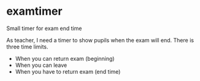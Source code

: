 # examtimer
Small timer for exam end time

As teacher, I need a timer to show pupils when the exam will end. There is three time limits.
- When you can return exam (beginning)
- When you can leave
- When you have to return exam (end time)

